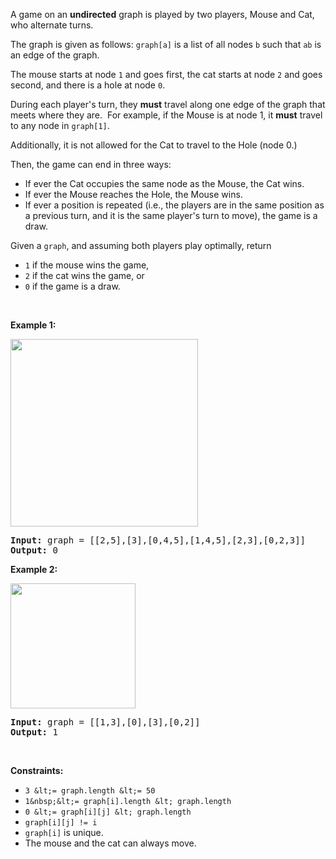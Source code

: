 A game on an __undirected__ graph is played by two players, Mouse and Cat, who alternate turns.

The graph is given as follows: `` graph[a] `` is a list of all nodes `` b `` such that `` ab `` is an edge of the graph.

The mouse starts at node `` 1 `` and goes first, the cat starts at node `` 2 `` and goes second, and there is a hole at node `` 0 ``.

During each player's turn, they __must__ travel along one&nbsp;edge of the graph that meets where they are.&nbsp; For example, if the Mouse is at node 1, it __must__ travel to any node in `` graph[1] ``.

Additionally, it is not allowed for the Cat to travel to the Hole (node 0.)

Then, the game can end in three&nbsp;ways:

*   If ever the Cat occupies the same node as the Mouse, the Cat wins.
*   If ever the Mouse reaches the Hole, the Mouse wins.
*   If ever a position is repeated (i.e., the players are in the same position as a previous turn, and&nbsp;it is the same player's turn to move), the game is a draw.

Given a `` graph ``, and assuming both players play optimally, return

*   `` 1 ``&nbsp;if the mouse wins the game,
*   `` 2 ``&nbsp;if the cat wins the game, or
*   `` 0 ``&nbsp;if the game is a draw.

&nbsp;

__Example 1:__

<img alt="" src="https://assets.leetcode.com/uploads/2020/11/17/cat1.jpg" style="width: 300px; height: 300px;"/>

<pre>
<strong>Input:</strong> graph = [[2,5],[3],[0,4,5],[1,4,5],[2,3],[0,2,3]]
<strong>Output:</strong> 0
</pre>

__Example 2:__

<img alt="" src="https://assets.leetcode.com/uploads/2020/11/17/cat2.jpg" style="width: 200px; height: 200px;"/>

<pre>
<strong>Input:</strong> graph = [[1,3],[0],[3],[0,2]]
<strong>Output:</strong> 1
</pre>

&nbsp;

__Constraints:__

*   `` 3 &lt;= graph.length &lt;= 50 ``
*   `` 1&nbsp;&lt;= graph[i].length &lt; graph.length ``
*   `` 0 &lt;= graph[i][j] &lt; graph.length ``
*   `` graph[i][j] != i ``
*   `` graph[i] `` is unique.
*   The mouse and the cat can always move.&nbsp;